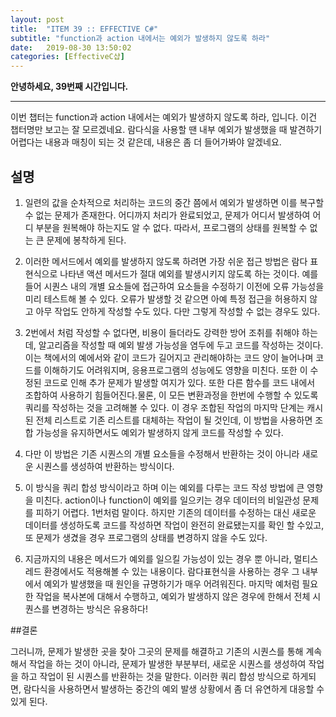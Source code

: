 ```yaml
---
layout: post
title:  "ITEM 39 :: EFFECTIVE C#"
subtitle: "function과 action 내에서는 예외가 발생하지 않도록 하라"
date:   2019-08-30 13:50:02
categories: [EffectiveC샵]
---
```


**안녕하세요, 39번째 시간입니다.**

___

이번 챕터는 function과 action 내에서는 예외가 발생하지 않도록 하라, 입니다.
이건 챕터명만 보고는 잘 모르겠네요. 
람다식을 사용할 땐 내부 예외가 발생했을 때 발견하기 어렵다는 내용과 매칭이 되는 것 같은데, 내용은 좀 더 들어가봐야 알겠네요.



## 설명


1. 일련의 값을 순차적으로 처리하는 코드의 중간 쯤에서 예외가 발생하면 이를 복구할 수 없는 문제가 존재한다. 어디까지 처리가 완료되었고, 문제가 어디서 발생하여 어디 부분을 원복해야 하는지도 알 수 없다. 따라서, 프로그램의 상태를 원복할 수 없는 큰 문제에 봉착하게 된다.

2. 이러한 메서드에서 예외를 발생하지 않도록 하려면 가장 쉬운 접근 방법은 람다 표현식으로 나타낸 액션 메서드가 절대 예외를 발생시키지 않도록 하는 것이다. 예를들어 시퀀스 내의 개별 요소들에 접근하여 요소들을 수정하기 이전에 오류 가능성을 미리 테스트해 볼 수 있다. 오류가 발생할 것 같으면 아예 특정 접근을 허용하지 않고 아무 작업도 안하게 작성할 수도 있다. 다만 그렇게 작성할 수 없는 경우도 있다.


3. 2번에서 처럼 작성할 수 없다면, 비용이 들더라도 강력한 방어 조취를 취해야 하는데, 알고리즘을 작성할 때 예외 발생 가능성을 염두에 두고 코드를 작성하는 것이다. 이는 책에서의 예에서와 같이 코드가 길어지고 관리해야하는 코드 양이 늘어나며 코드를 이해하기도 어려워지며, 응용프로그램의 성능에도 영향을 미친다. 또한 이 수정된 코드로 인해 추가 문제가 발생할 여지가 있다. 또한 다른 함수를 코드 내에서 조합하여 사용하기 힘들어진다.물론, 이 모든 변환과정을 한번에 수행할 수 있도록 쿼리를 작성하는 것을 고려해볼 수 있다. 이 경우 조합된 작업의 마지막 단계는 캐시된 전체 리스트로 기존 리스트를 대체하는 작업이 될 것인데, 이 방법을 사용하면 조합 가능성을 유지하면서도 예외가 발생하지 않게 코드를 작성할 수 있다.

4. 다만 이 방법은 기존 시퀀스의 개별 요소들을 수정해서 반환하는 것이 아니라 새로운 시퀀스를 생성하여 반환하는 방식이다.

5. 이 방식을 쿼리 합성 방식이라고 하며 이는 예외를 다루는 코드 작성 방법에 큰 영향을 미친다. action이나 function이 예외를 일으키는 경우 데이터의 비일관성 문제를 피하기 어렵다. 1번처럼 말이다. 하지만 기존의 데이터를 수정하는 대신 새로운 데이터를 생성하도록 코드를 작성하면 작업이 완전히 완료됐는지를 확인 할 수있고, 또 문제가 생겼을 경우 프로그램의 상태를 변경하지 않을 수도 있다.

6. 지금까지의 내용은 메서드가 예외를 일으킬 가능성이 있는 경우 뿐 아니라, 멀티스레드 환경에서도 적용해볼 수 있는 내용이다. 람다표현식을 사용하는 경우 그 내부에서 예외가 발생했을 때 원인을 규명하기가 매우 어려워진다. 마지막 예처럼 필요한 작업을 복사본에 대해서 수행하고, 예외가 발생하지 않은 경우에 한해서 전체 시퀀스를 변경하는 방식은 유용하다!


##결론 

그러니까, 문제가 발생한 곳을 찾아 그곳의 문제를 해결하고 기존의 시퀀스를 통해 계속해서 작업을 하는 것이 아니라, 문제가 발생한 부분부터, 새로운 시퀀스를 생성하여 작업을 하고 작업이 된 시퀀스를 반환하는 것을 말한다. 이러한 쿼리 합성 방식으로 하게되면, 람다식을 사용하면서 발생하는 중간의 예외 발생 상황에서 좀 더 유연하게 대응할 수 있게 된다.
